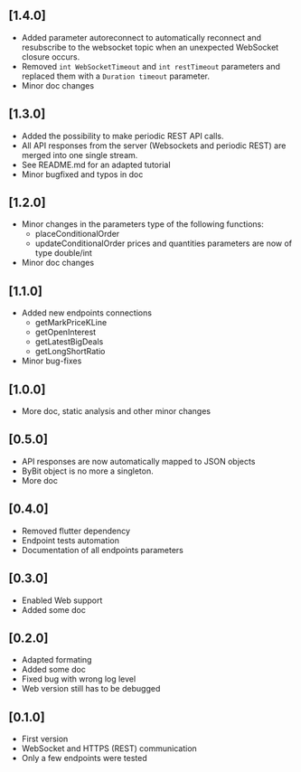 ## [1.4.0]

* Added parameter autoreconnect to automatically reconnect and resubscribe to the websocket topic when an unexpected WebSocket closure occurs.
* Removed `int WebSocketTimeout` and `int restTimeout` parameters and replaced them with a `Duration timeout` parameter.
* Minor doc changes

## [1.3.0]

* Added the possibility to make periodic REST API calls.
* All API responses from the server (Websockets and periodic REST) are merged into one single stream.
* See README.md for an adapted tutorial
* Minor bugfixed and typos in doc

## [1.2.0]

* Minor changes in the parameters type of the following functions:
  - placeConditionalOrder
  - updateConditionalOrder
  prices and quantities parameters are now of type double/int
* Minor doc changes

## [1.1.0]

* Added new endpoints connections
  - getMarkPriceKLine
  - getOpenInterest
  - getLatestBigDeals
  - getLongShortRatio
* Minor bug-fixes

## [1.0.0]

* More doc, static analysis and other minor changes

## [0.5.0]

* API responses are now automatically mapped to JSON objects
* ByBit object is no more a singleton.
* More doc

## [0.4.0]

* Removed flutter dependency
* Endpoint tests automation
* Documentation of all endpoints parameters

## [0.3.0]

* Enabled Web support
* Added some doc

## [0.2.0]

* Adapted formating
* Added some doc
* Fixed bug with wrong log level
* Web version still has to be debugged

## [0.1.0]

* First version
* WebSocket and HTTPS (REST) communication
* Only a few endpoints were tested
